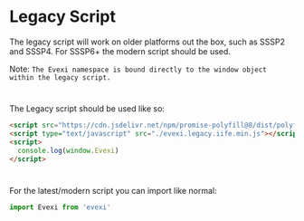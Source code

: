 # Legacy Script

The legacy script will work on older platforms out the box, such as SSSP2 and SSSP4. For SSSP6+ the modern script should be used.

Note: `The Evexi namespace is bound directly to the window object within the legacy script.`

#

The Legacy script should be used like so:

```html
<script src="https://cdn.jsdelivr.net/npm/promise-polyfill@8/dist/polyfill.min.js"></script>
<script type="text/javascript" src="./evexi.legacy.iife.min.js"></script>
<script>
  console.log(window.Evexi)
</script>
```

#

For the latest/modern script you can import like normal:

```typescript
import Evexi from 'evexi'
```
